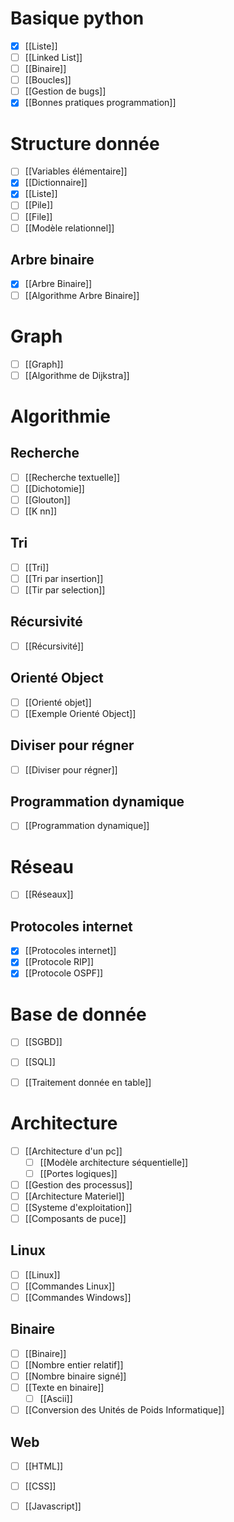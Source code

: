 # Basique python
- [x] [[Liste]]
- [ ] [[Linked List]]
- [ ] [[Binaire]]
- [ ] [[Boucles]]
- [ ] [[Gestion de bugs]]
- [x] [[Bonnes pratiques programmation]]
# Structure donnée
- [ ] [[Variables élémentaire]]
- [x] [[Dictionnaire]]
- [x] [[Liste]]
- [ ] [[Pile]]
- [ ] [[File]]
- [ ] [[Modèle relationnel]]
## Arbre binaire
- [x] [[Arbre Binaire]]
- [ ] [[Algorithme Arbre Binaire]]
# Graph
- [ ] [[Graph]]
- [ ] [[Algorithme de Dijkstra]]
# Algorithmie
## Recherche
- [ ] [[Recherche textuelle]]
- [ ] [[Dichotomie]]
- [ ] [[Glouton]]
- [ ] [[K nn]]

## Tri
- [ ] [[Tri]]
- [ ] [[Tri par insertion]]
- [ ] [[Tir par selection]]
## Récursivité
- [ ] [[Récursivité]]

## Orienté Object
- [ ] [[Orienté objet]]
- [ ] [[Exemple Orienté Object]]

## Diviser pour régner
- [ ] [[Diviser pour régner]]

## Programmation dynamique
- [ ] [[Programmation dynamique]]


# Réseau 
- [ ] [[Réseaux]]
## Protocoles internet
- [x] [[Protocoles internet]]
- [x] [[Protocole RIP]]
- [x] [[Protocole OSPF]]

# Base de donnée
- [ ] [[SGBD]]
- [ ] [[SQL]]
- [ ] [[Traitement donnée en table]]


# Architecture
- [ ] [[Architecture d'un pc]]
	- [ ] [[Modèle architecture séquentielle]]
	- [ ] [[Portes logiques]]
- [ ] [[Gestion des processus]]
- [ ] [[Architecture Materiel]]
- [ ] [[Systeme d'exploitation]]
- [ ] [[Composants de puce]]
## Linux 
- [ ] [[Linux]]
- [ ] [[Commandes Linux]]
- [ ] [[Commandes Windows]]
## Binaire 
- [ ] [[Binaire]]
- [ ] [[Nombre entier relatif]]
- [ ] [[Nombre binaire signé]]
- [ ] [[Texte en binaire]]
	- [ ] [[Ascii]]
- [ ] [[Conversion des Unités de Poids Informatique]]

## Web
- [ ] [[HTML]]
- [ ] [[CSS]]
- [ ] [[Javascript]]

